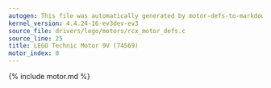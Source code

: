```yaml
---
autogen: This file was automatically generated by motor-defs-to-markdown.py
kernel_version: 4.4.24-16-ev3dev-ev3
source_file: drivers/lego/motors/rcx_motor_defs.c
source_line: 25
title: LEGO Technic Motor 9V (74569)
motor_index: 8
---
```


{% include motor.md %}
